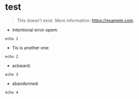 # test

> This doesn't exist.
> More information: <https://example.com>.

- Intentional error opem:

`echo 1`

- Tis is another one:

`echo 2`

- ackward:

`echo 3`

- abandonned:

`echo 4`

